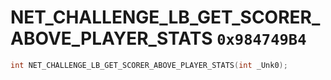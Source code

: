 # NET_CHALLENGE_LB_GET_SCORER_ABOVE_PLAYER_STATS `0x984749B4`

```cpp
int NET_CHALLENGE_LB_GET_SCORER_ABOVE_PLAYER_STATS(int _Unk0);
```